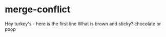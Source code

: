 # merge-conflict
Hey turkey's  - here is the first line
What is brown and sticky?
chocolate or poop

